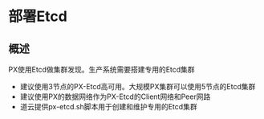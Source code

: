 # 部署Etcd

## 概述

PX使用Etcd做集群发现。生产系统需要搭建专用的Etcd集群

* 建议使用3节点的PX-Etcd高可用。大规模PX集群可以使用5节点的Etcd集群
* 建议使用PX的数据网络作为PX-Etcd的Client网络和Peer网路
* 道云提供px-etcd.sh脚本用于创建和维护专用的Etcd集群

